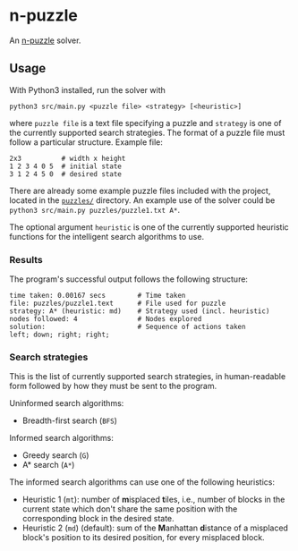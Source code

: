 # n-puzzle

An [n-puzzle](https://en.wikipedia.org/wiki/15_puzzle) solver.

## Usage

With Python3 installed, run the solver with 
```
python3 src/main.py <puzzle file> <strategy> [<heuristic>]
```
where `puzzle file` is a text file specifying a puzzle and
`strategy` is one of the currently supported search strategies. 
The format of a puzzle file must follow a particular structure. 
Example file:
```
2x3          # width x height
1 2 3 4 0 5  # initial state
3 1 2 4 5 0  # desired state
```
There are already some example puzzle files included with the project,
located in the [`puzzles/`](./puzzles/) directory. An example use of the
solver could be `python3 src/main.py puzzles/puzzle1.txt A*`.

The optional argument `heuristic` is one of the currently supported
heuristic functions for the intelligent search algorithms to use. 

### Results

The program's successful output follows the following structure:
```
time taken: 0.00167 secs        # Time taken
file: puzzles/puzzle1.text      # File used for puzzle
strategy: A* (heuristic: md)    # Strategy used (incl. heuristic)
nodes followed: 4               # Nodes explored
solution:                       # Sequence of actions taken
left; down; right; right;
```

### Search strategies

This is the list of currently supported search strategies,
in human-readable form followed by how they must be sent to the program.

Uninformed search algorithms:
- Breadth-first search (`BFS`)

Informed search algorithms:
- Greedy search (`G`)
- A* search (`A*`)

The informed search algorithms can use one of the following heuristics:

- Heuristic 1 (`mt`): number of **m**isplaced **t**iles, i.e., number of blocks in the
current state which don't share the same position with the corresponding
block in the desired state.
- Heuristic 2 (`md`) (default): sum of the **M**anhattan **d**istance of a misplaced block's position
to its desired position, for every misplaced block.
